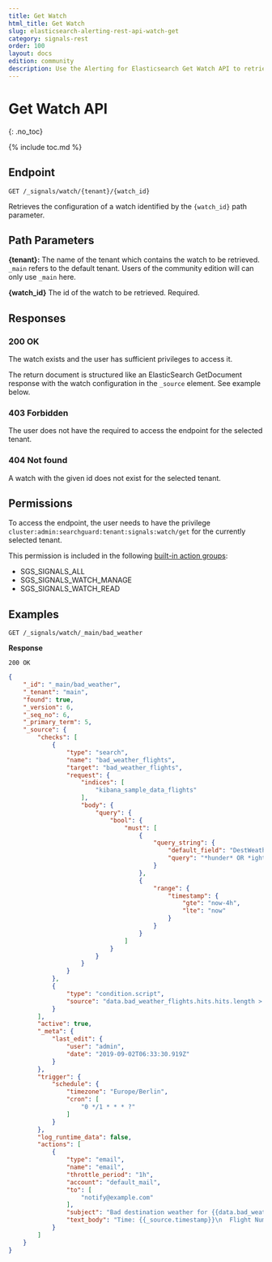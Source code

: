```yaml
---
title: Get Watch
html_title: Get Watch
slug: elasticsearch-alerting-rest-api-watch-get
category: signals-rest
order: 100
layout: docs
edition: community
description: Use the Alerting for Elasticsearch Get Watch API to retrieve configured watches by watch ID
---
```


<!--- Copyright 2020 floragunn GmbH -->

# Get Watch API
{: .no_toc}

{% include toc.md %}

## Endpoint

```
GET /_signals/watch/{tenant}/{watch_id}
```

Retrieves the configuration of a watch identified by the `{watch_id}` path parameter. 


## Path Parameters

**{tenant}:** The name of the tenant which contains the watch to be retrieved. `_main` refers to the default tenant. Users of the community edition will can only use `_main` here.

**{watch_id}** The id of the watch to be retrieved. Required.

## Responses

### 200 OK

The watch exists and the user has sufficient privileges to access it. 

The return document is structured like an ElasticSearch GetDocument response with the watch configuration in the `_source` element. See example below.

### 403 Forbidden

The user does not have the required to access the endpoint for the selected tenant.

### 404 Not found

A watch with the given id does not exist for the selected tenant. 

## Permissions

To access the endpoint, the user needs to have the privilege `cluster:admin:searchguard:tenant:signals:watch/get` for the currently selected tenant.

This permission is included in the following [built-in action groups](security_permissions.md):

* SGS\_SIGNALS\_ALL 
* SGS\_SIGNALS\_WATCH\_MANAGE
* SGS\_SIGNALS\_WATCH\_READ

## Examples

```
GET /_signals/watch/_main/bad_weather
```

**Response**

```
200 OK
``` 

```json
{
    "_id": "_main/bad_weather",
    "_tenant": "main",
    "found": true,
    "_version": 6,
    "_seq_no": 6,
    "_primary_term": 5,
    "_source": {
        "checks": [
            {
                "type": "search",
                "name": "bad_weather_flights",
                "target": "bad_weather_flights",
                "request": {
                    "indices": [
                        "kibana_sample_data_flights"
                    ],
                    "body": {
                        "query": {
                            "bool": {
                                "must": [
                                    {
                                        "query_string": {
                                            "default_field": "DestWeather",
                                            "query": "*hunder* OR *ightning*"
                                        }
                                    },
                                    {
                                        "range": {
                                            "timestamp": {
                                                "gte": "now-4h",
                                                "lte": "now"
                                            }
                                        }
                                    }
                                ]
                            }
                        }
                    }
                }
            },
            {
                "type": "condition.script",
                "source": "data.bad_weather_flights.hits.hits.length > 10"
            }
        ],
        "active": true,
        "_meta": {
            "last_edit": {
                "user": "admin",
                "date": "2019-09-02T06:33:30.919Z"
            }
        },
        "trigger": {
            "schedule": {
                "timezone": "Europe/Berlin",
                "cron": [
                    "0 */1 * * * ?"
                ]
            }
        },
        "log_runtime_data": false,
        "actions": [
            {
                "type": "email",
                "name": "email",
                "throttle_period": "1h",
                "account": "default_mail",
                "to": [
                    "notify@example.com"
                ],
                "subject": "Bad destination weather for {{data.bad_weather_flights.hits.total.value}} flights over last {{data.constants.window}}!",
                "text_body": "Time: {{_source.timestamp}}\n  Flight Number: {{_source.FlightNum}}\n  Origin: {{_source.OriginAirportID}}\n  Destination: {{_source.DestAirportID}}"
            }
        ]
    }
}
```
